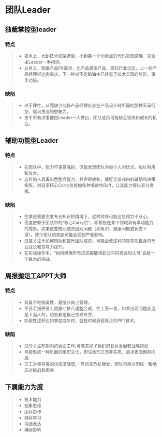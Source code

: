 # 团队Leader

## 独裁掌控型leader
### 特点
> - 技术上，大到技术框架选型，小到某一个功能点的代码实现原理，完全由Leader一手把控。
> - 业务上，能跟产品PK需求，比产品更像产品，感知行业动态，上一秒产品经理描述完需求，下一秒说不定脑海中已经有了技术实现的雏形，事半功倍。
### 缺陷
> - 过于理性，从而缺少纯粹产品经理出身在产品设计时所需的那种天马行空、信马由缰的想象力。
> - 由于所有决策都由Leader一人做出，团队成员可能缺乏锻炼和成长的机会。

## 辅助功能型Leader
### 特点
> - 在团队中，能力不是最强的，但能发现团队内每个人的优点，加以利用和放大。
> - 这样的人具备出色整合能力，并舍得放权，就好比游戏内的辅助和决策指挥，对自家核心Carry位施加各种增益性Buff，让其能力得以充分发挥。
### 缺陷
> - 在某些需要高度专业知识的情境下，这种领导可能会显得力不从心。
> - 高度依赖于团队中的“核心Carry位”，即那些在某个领域具有卓越能力的成员。如果这些核心成员出现问题（如离职、健康问题或状态下滑），整个团队的效能可能会受到严重影响。
> - 过度关注于如何辅助和提升团队成员，可能会使这种领导忽视自身的专业成长和领导力提升。
> - 在实际操作中，“如何确保所有成员都能得到公平的机会和认可”会是一个巨大的挑战。

## 周报搬运工&PPT大师
### 特点
> - 具备不粘锅属性，最擅长向上管理。
> - 平日汇报把员工周报七拼八凑整合成，往上面一发，如果出现问题永远是下面人的，功劳都是自己领导有方。
> - 阶段性述职比如季度或年终，就是时候展现真正的PPT技术。
### 缺陷
> - 过分关注短期内的表面工作,可能忽视了组织的长远发展和战略规划
> - 可能形成一种负面的组织文化，即注重形式而非实质、追求表面而非内涵
> - 员工对领导者的信任度降低,一旦信任危机爆发，团队将难以团结一致地应对挑战和困难

## 下属能力为度
> - 技术能力
> - 抽象思维
> - 团队协作
> - 持续学习
> - 沟通表达
> - 持续影响

